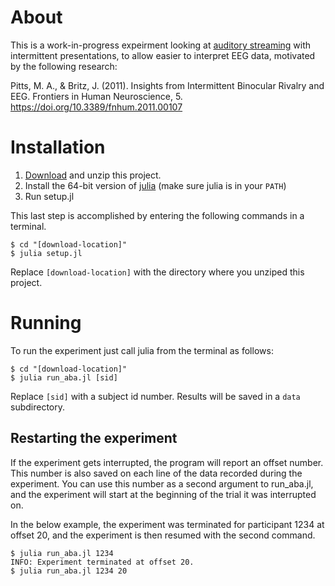 # About

This is a work-in-progress expeirment looking at
[auditory streaming](http://www.nature.com/nrn/journal/v14/n10/fig_tab/nrn3565_F3.html)
with intermittent presentations, to allow easier to interpret EEG data,
motivated by the following research:

Pitts, M. A., & Britz, J. (2011). Insights from Intermittent Binocular Rivalry and EEG. Frontiers in Human Neuroscience, 5. https://doi.org/10.3389/fnhum.2011.00107

# Installation

1. [Download](https://github.com/haberdashPI/navy_aba/archive/master.zip)
   and unzip this project.
2. Install the 64-bit version of
   [julia](https://en.wikibooks.org/wiki/Introducing_Julia/Getting_started)
   (make sure julia is in your `PATH`)
3. Run setup.jl

This last step is accomplished by entering the following commands in a terminal.

```console
$ cd "[download-location]"
$ julia setup.jl
```

Replace `[download-location]` with the directory where you unziped this project.

# Running

To run the experiment just call julia from the terminal as follows:

```console
$ cd "[download-location]"
$ julia run_aba.jl [sid]
```

Replace `[sid]` with a subject id number. Results will be saved in a `data` subdirectory.

## Restarting the experiment

If the experiment gets interrupted, the program will report an offset
number. This number is also saved on each line of the data recorded during
the experiment. You can use this number as a second argument to run_aba.jl,
and the experiment will start at the beginning of the trial it was interrupted
on.

In the below example, the experiment was terminated for participant 1234 at
offset 20, and the experiment is then resumed with the second command.

```console
$ julia run_aba.jl 1234
INFO: Experiment terminated at offset 20.
$ julia run_aba.jl 1234 20
```

